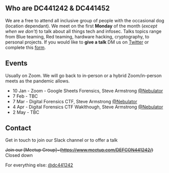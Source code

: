 ## Who are DC441242 & DC441452
We are a free to attend all inclusive group of people with the occasional dog (location dependant). We meet on the first **Monday** of the month (*except when we don't*) to talk about all things tech and infosec. Talks topics range from Blue teaming, Red teaming, hardware hacking, cryptography, to personal projects. If you would like to **give a talk** DM us on [Twitter](https://twitter.com/dc441242) or complete this [form](https://forms.gle/EaoRV8RJnvN7o9sP8).


## Events

Usually on Zoom. We will go back to in-person or a hybrid Zoom/in-person meets as the pandemic allows. 

- 10 Jan - Zoom - Google Sheets Forensics, Steve Armstrong [@Nebulator](https://twitter.com/nebulator)
- 7 Feb - TBC
- 7 Mar - Digital Forensics CTF, Steve Armstrong [@Nebulator](https://twitter.com/nebulator)
- 4 Apr - Digital Forensics CTF Waklthough, Steve Armstrong [@Nebulator](https://twitter.com/nebulator)
- 2 May -  TBC



## Contact

Get in touch to join our Slack channel or to offer a talk

~~Join our [Meetup Group]~(https://www.meetup.com/DEFCON441242/)~~ Closed down

For everything else: [@dc441242](https://twitter.com/dc441242)
